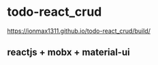 # todo-react_crud

https://ionmax1311.github.io/todo-react_crud/build/

## **reactjs + mobx + material-ui**
